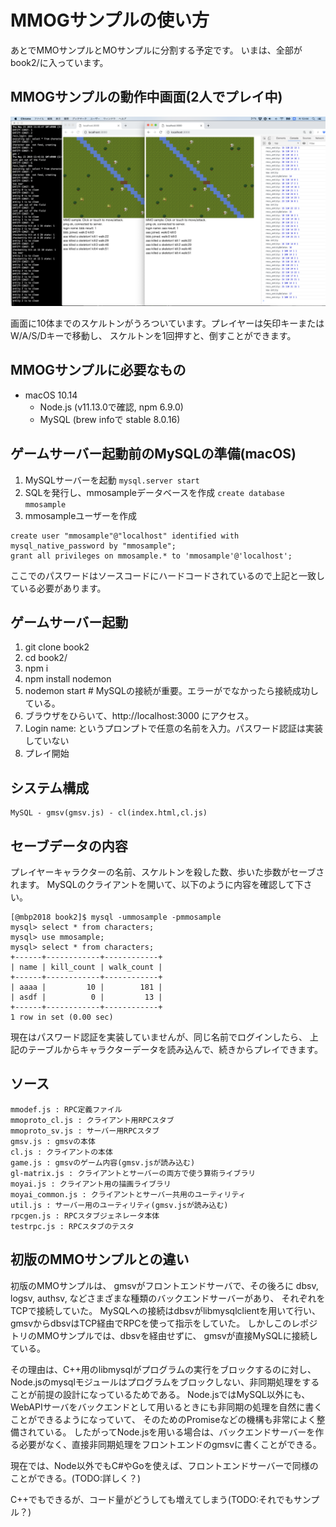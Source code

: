 # MMOGサンプルの使い方


あとでMMOサンプルとMOサンプルに分割する予定です。
いまは、全部がbook2/に入っています。


## MMOGサンプルの動作中画面(2人でプレイ中)

<img src="./mmosample.png">

画面に10体までのスケルトンがうろついています。プレイヤーは矢印キーまたはW/A/S/Dキーで移動し、
スケルトンを1回押すと、倒すことができます。

## MMOGサンプルに必要なもの

- macOS 10.14
   - Node.js (v11.13.0で確認, npm 6.9.0)
   - MySQL (brew infoで stable 8.0.16)
   

## ゲームサーバー起動前のMySQLの準備(macOS)

1. MySQLサーバーを起動 ```mysql.server start```
2. SQLを発行し、mmosampleデータベースを作成 ```create database mmosample```
3. mmosampleユーザーを作成

```
create user "mmosample"@"localhost" identified with mysql_native_password by "mmosample";
grant all privileges on mmosample.* to 'mmosample'@'localhost';
```

ここでのパスワードはソースコードにハードコードされているので上記と一致している必要があります。

## ゲームサーバー起動

1. git clone book2    
2. cd book2/
3. npm i
4. npm install nodemon
5. nodemon start  # MySQLの接続が重要。エラーがでなかったら接続成功している。
6. ブラウザをひらいて、http://localhost:3000 にアクセス。
7. Login name: というプロンプトで任意の名前を入力。パスワード認証は実装していない
8. プレイ開始


## システム構成

```
MySQL - gmsv(gmsv.js) - cl(index.html,cl.js)
```

## セーブデータの内容

プレイヤーキャラクターの名前、スケルトンを殺した数、歩いた歩数がセーブされます。
MySQLのクライアントを開いて、以下のように内容を確認して下さい。


```
[@mbp2018 book2]$ mysql -ummosample -pmmosample
mysql> select * from characters;
mysql> use mmosample;
mysql> select * from characters;
+------+------------+------------+
| name | kill_count | walk_count |
+------+------------+------------+
| aaaa |         10 |        181 |
| asdf |          0 |         13 |
+------+------------+------------+
1 row in set (0.00 sec)
```

現在はパスワード認証を実装していませんが、同じ名前でログインしたら、
上記のテーブルからキャラクターデータを読み込んで、続きからプレイできます。


## ソース

```
mmodef.js : RPC定義ファイル
mmoproto_cl.js : クライアント用RPCスタブ
mmoproto_sv.js : サーバー用RPCスタブ
gmsv.js : gmsvの本体
cl.js : クライアントの本体
game.js : gmsvのゲーム内容(gmsv.jsが読み込む)
gl-matrix.js : クライアントとサーバーの両方で使う算術ライブラリ
moyai.js : クライアント用の描画ライブラリ
moyai_common.js : クライアントとサーバー共用のユーティリティ
util.js : サーバー用のユーティリティ(gmsv.jsが読み込む)
rpcgen.js : RPCスタブジェネレータ本体
testrpc.js : RPCスタブのテスタ
```

## 初版のMMOサンプルとの違い

初版のMMOサンプルは、
gmsvがフロントエンドサーバで、その後ろに dbsv, logsv, authsv, などさまざまな種類のバックエンドサーバーがあり、
それぞれをTCPで接続していた。
MySQLへの接続はdbsvがlibmysqlclientを用いて行い、gmsvからdbsvはTCP経由でRPCを使って指示をしていた。
しかしこのレポジトリのMMOサンプルでは、dbsvを経由せずに、 gmsvが直接MySQLに接続している。

その理由は、C++用のlibmysqlがプログラムの実行をブロックするのに対し、
Node.jsのmysqlモジュールはプログラムをブロックしない、非同期処理をすることが前提の設計になっているためである。
Node.jsではMySQL以外にも、WebAPIサーバをバックエンドとして用いるときにも非同期の処理を自然に書くことができるようになっていて、
そのためのPromiseなどの機構も非常によく整備されている。
したがってNode.jsを用いる場合は、バックエンドサーバーを作る必要がなく、直接非同期処理をフロントエンドのgmsvに書くことができる。

現在では、Node以外でもC#やGoを使えば、フロントエンドサーバーで同様のことができる。(TODO:詳しく？)

C++でもできるが、コード量がどうしても増えてしまう(TODO:それでもサンプル？)




